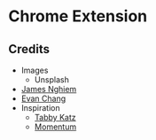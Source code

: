 # Chrome Extension

## Credits

- Images
  - Unsplash
- [James Nghiem](https://github.com/jamesnghiem)
- [Evan Chang]()
- Inspiration
  - [Tabby Katz](https://github.com/jamesnghiem/tabby-katz)
  - [Momentum]()
  
<!-- 
Download here: https://chrome.google.com/webstore/detail/tabby-katz/amppfkkikonidaaeligbokapmjhapgeo?hl=en
<p align="center">
  <img src="https://i.imgur.com/TTK2Cnb.jpg">
</p>

Tabby Katz livens browsing by adding a chance of a interactive collectible cats appearing with each page hit. Cats can be collected and viewed within the home page. Along with that, cats maintain a love meter that increases as you encounter them more often which can be viewed by clicking the top-right cat icon. 

Upon opening a new tab, you can view the cats you have encountered:
<p align="center">
  <img src="https://i.imgur.com/N6iX5BC.jpg">
</p>


Along with that, clicking Tabby Katz icon on the top right of Chrome allows you to monitor number of encounters and the love meter for each cat : )
<p align="center">
  <img src="https://i.imgur.com/M7TOT2x.jpg">
</p>

This project was made for CalHacks4.0 with Evan Chang and Jason Yeung.
 -->
